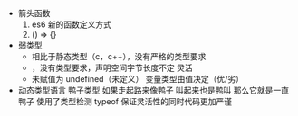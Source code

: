- 箭头函数
    1. es6 新的函数定义方式    
    2. () => {}
- 弱类型
    - 相比于静态类型（c，c++），没有严格的类型要求
    - ，没有类型要求，声明空间字节长度不定   灵活
    - 未赋值为 undefined（未定义）  变量类型由值决定（优/劣）
- 动态类型语言  鸭子类型 如果走起路来像鸭子 叫起来也是鸭叫 那么它就是一直鸭子 使用了类型检测 typeof   保证灵活性的同时代码更加严谨